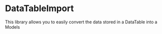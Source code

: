 # DataTableImport
This library allows you to easily convert the data stored in a DataTable into a Models
